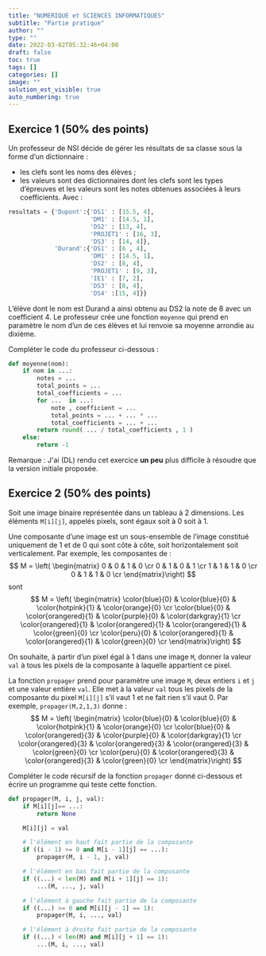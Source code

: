 ```yaml
---
title: "NUMERIQUE et SCIENCES INFORMATIQUES"
subtitle: "Partie pratique"
author: ""
type: ""
date: 2022-03-02T05:32:46+04:00
draft: false
toc: true
tags: []
categories: []
image: ""
solution_est_visible: true
auto_numbering: true
---
```


## Exercice 1 (50% des points)

Un professeur de NSI décide de gérer les résultats de sa classe sous la forme d’un dictionnaire&nbsp;:

- les clefs sont les noms des élèves ;
- les valeurs sont des dictionnaires dont les clefs sont les types d’épreuves et les valeurs sont les notes obtenues associées à leurs coefficients. Avec :

```python
resultats = {'Dupont':{'DS1' : [15.5, 4],
                       'DM1' : [14.5, 1],
                       'DS2' : [13, 4],
                       'PROJET1' : [16, 3],
                       'DS3' : [14, 4]},
             'Durand':{'DS1' : [6 , 4],
                       'DM1' : [14.5, 1],
                       'DS2' : [8, 4],
                       'PROJET1' : [9, 3],
                       'IE1' : [7, 2],
                       'DS3' : [8, 4],
                       'DS4' :[15, 4]}}
```

L’élève dont le nom est Durand a ainsi obtenu au DS2 la note de 8 avec un coefficient 4. Le professeur crée une fonction `moyenne` qui prend en paramètre le nom d’un de ces élèves et lui renvoie sa moyenne arrondie au dixième.

Compléter le code du professeur ci-dessous :

```python
def moyenne(nom):
    if nom in ...:
        notes = ...
        total_points = ...
        total_coefficients = ...
        for ...  in ...:
            note , coefficient = ...
            total_points = ... + ... * ...
            total_coefficients = ... + ...
        return round( ... / total_coefficients , 1 )
    else:
        return -1
```

Remarque
: J'ai (DL) rendu cet exercice **un peu** plus difficile à résoudre que la version initiale proposée.

## Exercice 2 (50% des points)

Soit une image binaire représentée dans un tableau à 2 dimensions. Les éléments `M[i][j]`, appelés pixels, sont égaux soit à 0 soit à 1.

Une composante d’une image est un sous-ensemble de l’image constitué uniquement de 1 et de 0 qui sont côte à côte, soit horizontalement soit verticalement. Par exemple, les composantes de :
$$
M = \left( \begin{matrix}
   0 & 0 & 1 & 0 \cr
   0 & 1 & 0 & 1 \cr
   1 & 1 & 1 & 0 \cr
   0 & 1 & 1 & 0 \cr
\end{matrix}\right)
$$
sont
$$
M = \left( \begin{matrix}
   \color{blue}{0} & \color{blue}{0} & \color{hotpink}{1} & \color{orange}{0} \cr
   \color{blue}{0} & \color{orangered}{1} & \color{purple}{0} & \color{darkgray}{1} \cr
   \color{orangered}{1} & \color{orangered}{1} & \color{orangered}{1} & \color{green}{0} \cr
   \color{peru}{0} & \color{orangered}{1} & \color{orangered}{1} & \color{green}{0} \cr
\end{matrix}\right)
$$

On souhaite, à partir d’un pixel égal à 1 dans une image `M`, donner la valeur `val` à tous les pixels de la composante à laquelle appartient ce pixel.

La fonction `propager` prend pour paramètre une image `M`, deux entiers `i` et `j` et une valeur entière `val`. Elle met à la valeur `val` tous les pixels de la composante du pixel `M[i][j]` s’il vaut 1 et ne fait rien s’il vaut 0.
Par exemple, `propager(M,2,1,3)` donne :
$$
M = \left( \begin{matrix}
   \color{blue}{0} & \color{blue}{0} & \color{hotpink}{1} & \color{orange}{0} \cr
   \color{blue}{0} & \color{orangered}{3} & \color{purple}{0} & \color{darkgray}{1} \cr
   \color{orangered}{3} & \color{orangered}{3} & \color{orangered}{3} & \color{green}{0} \cr
   \color{peru}{0} & \color{orangered}{3} & \color{orangered}{3} & \color{green}{0} \cr
\end{matrix}\right)
$$

Compléter le code récursif de la fonction `propager` donné ci-dessous et écrire un programme qui teste cette fonction.

```python
def propager(M, i, j, val):
    if M[i][j]== ...:
        return None

    M[i][j] = val

    # l'élément en haut fait partie de la composante
    if ((i - 1) >= 0 and M[i - 1][j] == ...):
        propager(M, i - 1, j, val)

    # l'élément en bas fait partie de la composante
    if ((...) < len(M) and M[i + 1][j] == 1):
        ...(M, ..., j, val)

    # l'élément à gauche fait partie de la composante
    if ((...) >= 0 and M[i][j - 1] == 1):
        propager(M, i, ..., val)

    # l'élément à droite fait partie de la composante
    if ((...) < len(M) and M[i][j + 1] == 1):
        ...(M, i, ..., val)
```
